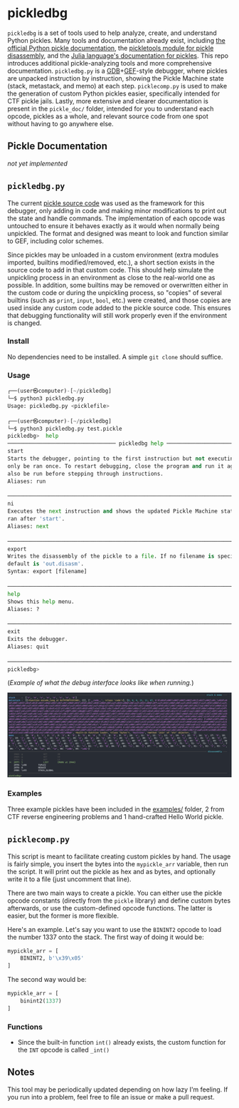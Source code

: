 # pickledbg
`pickledbg` is a set of tools used to help analyze, create, and understand Python pickles. Many tools and documentation already exist, including [the official Python pickle documentation](https://docs.python.org/3/library/pickle.html), the [pickletools module for pickle disassembly](https://docs.python.org/3/library/pickletools.html), and the [Julia language's documentation for pickles](https://docs.juliahub.com/Pickle/LAUNc/0.3.2/). This repo introduces additional pickle-analyzing tools and more comprehensive documentation. `pickledbg.py` is a [GDB](https://www.sourceware.org/gdb/)+[GEF](https://github.com/hugsy/gef)-style debugger, where pickles are unpacked instruction by instruction, showing the Pickle Machine state (stack, metastack, and memo) at each step. `picklecomp.py` is used to make the generation of custom Python pickles easier, specifically intended for CTF pickle jails. Lastly, more extensive and clearer documentation is present in the `pickle_doc/` folder, intended for you to understand each opcode, pickles as a whole, and relevant source code from one spot without having to go anywhere else.

## Pickle Documentation
*not yet implemented*

## `pickledbg.py`
The current [pickle source code](https://github.com/python/cpython/blob/3.11/Lib/pickle.py) was used as the framework for this debugger, only adding in code and making minor modifications to print out the state and handle commands. The implementation of each opcode was untouched to ensure it behaves exactly as it would when normally being unpickled. The format and designed was meant to look and function similar to GEF, including color schemes.

Since pickles may be unloaded in a custom environment (extra modules imported, builtins modified/removed, etc.), a short section exists in the source code to add in that custom code. This should help simulate the unpickling process in an environment as close to the real-world one as possible. In addition, some builtins may be removed or overwritten either in the custom code or during the unpickling process, so "copies" of several builtins (such as `print`, `input`, `bool`, etc.) were created, and those copies are used inside any custom code added to the pickle source code. This ensures that debugging functionality will still work properly even if the environment is changed.

### Install
No dependencies need to be installed. A simple `git clone` should suffice. 

### Usage
```python
┌──(user㉿computer)-[~/pickledbg]
└─$ python3 pickledbg.py
Usage: pickledbg.py <picklefile>

┌──(user㉿computer)-[~/pickledbg]
└─$ python3 pickledbg.py test.pickle
pickledbg>  help
────────────────────────────────── pickledbg help ──────────────────────────────────
start
Starts the debugger, pointing to the first instruction but not executing it. Must
only be ran once. To restart debugging, close the program and run it again. Must
also be run before stepping through instructions.
Aliases: run

────────────────────────────────────────────────────────────────────────────────────
ni
Executes the next instruction and shows the updated Pickle Machine state. Must be
ran after 'start'.
Aliases: next

────────────────────────────────────────────────────────────────────────────────────
export
Writes the disassembly of the pickle to a file. If no filename is specified, the
default is 'out.disasm'.
Syntax: export [filename]

────────────────────────────────────────────────────────────────────────────────────
help
Shows this help menu.
Aliases: ?

────────────────────────────────────────────────────────────────────────────────────
exit
Exits the debugger.
Aliases: quit

────────────────────────────────────────────────────────────────────────────────────
pickledbg>
```

(*Example of what the debug interface looks like when running.*)

![](documentation.png)

### Examples
Three example pickles have been included in the [examples/](examples/) folder, 2 from CTF reverse engineering problems and 1 hand-crafted Hello World pickle.

## `picklecomp.py`
This script is meant to facilitate creating custom pickles by hand. The usage is fairly simple, you insert the bytes into the `mypickle_arr` variable, then run the script. It will print out the pickle as hex and as bytes, and optionally write it to a file (just uncomment that line).

There are two main ways to create a pickle. You can either use the pickle opcode constants (directly from the `pickle` library) and define custom bytes afterwards, or use the custom-defined opcode functions. The latter is easier, but the former is more flexible.
 
Here's an example. Let's say you want to use the `BININT2` opcode to load the number 1337 onto the stack. The first way of doing it would be:

```python
mypickle_arr = [
    BININT2, b'\x39\x05'
]
```

The second way would be:
```python
mypickle_arr = [
    binint2(1337)
]
```

### Functions
* Since the built-in function `int()` already exists, the custom function for the `INT` opcode is called `_int()`

## Notes
This tool may be periodically updated depending on how lazy I'm feeling. If you run into a problem, feel free to file an issue or make a pull request.